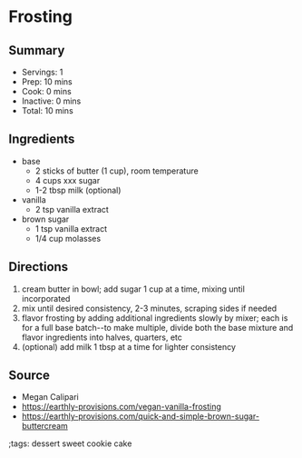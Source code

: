 # Frosting

## Summary

- Servings: 1
- Prep: 10 mins
- Cook: 0 mins
- Inactive: 0 mins
- Total: 10 mins

## Ingredients

- base
  - 2 sticks of butter (1 cup), room temperature
  - 4 cups xxx sugar
  - 1-2 tbsp milk (optional)
- vanilla
  - 2 tsp vanilla extract
- brown sugar
  - 1 tsp vanilla extract
  - 1/4 cup molasses

## Directions

1. cream butter in bowl; add sugar 1 cup at a time, mixing until incorporated
1. mix until desired consistency, 2-3 minutes, scraping sides if needed
1. flavor frosting by adding additional ingredients slowly by mixer; each is
   for a full base batch--to make multiple, divide both the base mixture and
   flavor ingredients into halves, quarters, etc
1. (optional) add milk 1 tbsp at a time for lighter consistency

## Source
- Megan Calipari
- https://earthly-provisions.com/vegan-vanilla-frosting
- https://earthly-provisions.com/quick-and-simple-brown-sugar-buttercream

;tags: dessert sweet cookie cake
